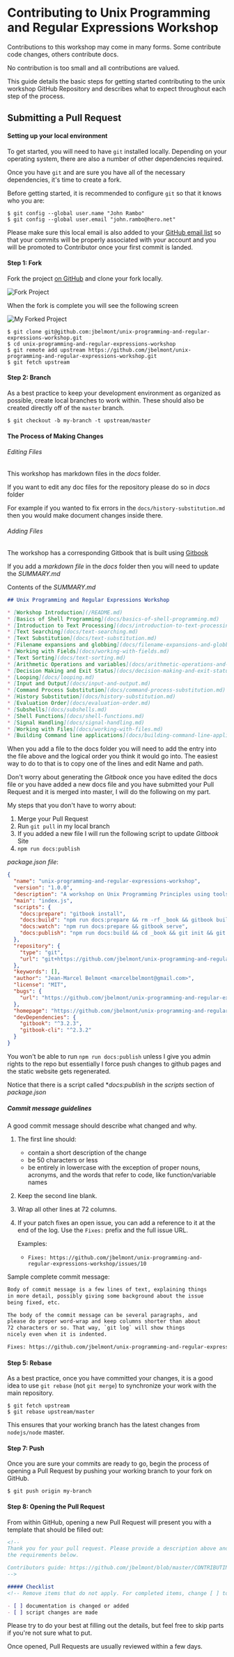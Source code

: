 # Contributing to Unix Programming and Regular Expressions Workshop

Contributions to this workshop may come in many forms. Some contribute code changes,
others contribute docs.

No contribution is too small and all contributions are valued.

This guide details the basic steps for getting started contributing to the unix workshop GitHub Repository and describes what to expect throughout each step of the process.

## Submitting a Pull Request

#### Setting up your local environment

To get started, you will need to have `git` installed locally. Depending on
your operating system, there are also a number of other dependencies required.

Once you have `git` and are sure you have all of the necessary dependencies,
it's time to create a fork.

Before getting started, it is recommended to configure `git` so that it knows
who you are:

```text
$ git config --global user.name "John Rambo"
$ git config --global user.email "john.rambo@hero.net"
```
Please make sure this local email is also added to your
[GitHub email list](https://github.com/settings/emails) so that your commits
will be properly associated with your account and you will be promoted
to Contributor once your first commit is landed.

#### Step 1: Fork

Fork the project [on GitHub](https://github.com/jbelmont/unix-programming-and-regular-expressions-workshop) and clone your fork locally.

![Fork Project](images/fork.png)

When the fork is complete you will see the following screen

![My Forked Project](images/myfork.png)

```text
$ git clone git@github.com:jbelmont/unix-programming-and-regular-expressions-workshop.git
$ cd unix-programming-and-regular-expressions-workshop
$ git remote add upstream https://github.com/jbelmont/unix-programming-and-regular-expressions-workshop.git
$ git fetch upstream
```

#### Step 2: Branch

As a best practice to keep your development environment as organized as
possible, create local branches to work within. These should also be created
directly off of the `master` branch.

```text
$ git checkout -b my-branch -t upstream/master
```

#### The Process of Making Changes

###### Editing Files

This workshop has markdown files in the *docs* folder.

If you want to edit any doc files for the repository please do so in *docs* folder

For example if you wanted to fix errors in the `docs/history-substitution.md` then you would make document changes inside there.

###### Adding Files

The workshop has a corresponding Gitbook that is built using [Gitbook](https://toolchain.gitbook.com/)

If you add a *markdown file* in the _docs_ folder then you will need to update the *SUMMARY.md*

Contents of the *SUMMARY.md*

```markdown
## Unix Programming and Regular Expressions Workshop

* [Workshop Introduction](/README.md)
* [Basics of Shell Programming](docs/basics-of-shell-programming.md)
* [Introduction to Text Processing](docs/introduction-to-text-processing.md)
* [Text Searching](docs/text-searching.md)
* [Text Substitution](docs/text-substitution.md)
* [Filename expansions and globbing](docs/filename-expansions-and-globbing.md)
* [Working with Fields](docs/working-with-fields.md)
* [Text Sorting](docs/text-sorting.md)
* [Arithmetic Operations and variables](docs/arithmetic-operations-and-variables.md)
* [Decision Making and Exit Status](docs/decision-making-and-exit-status.md)
* [Looping](docs/looping.md)
* [Input and Output](docs/input-and-output.md)
* [Command Process Substitution](docs/command-process-substitution.md)
* [History Substitution](docs/history-substitution.md)
* [Evaluation Order](docs/evaluation-order.md)
* [Subshells](docs/subshells.md)
* [Shell Functions](docs/shell-functions.md)
* [Signal Handling](docs/signal-handling.md)
* [Working with Files](docs/working-with-files.md)
* [Building Command line applications](docs/building-command-line-applications.md)
```

When you add a file to the docs folder you will need to add the entry into the file above and the logical order you think it would go into. The easiest way to do to that is to copy one of the lines and edit Name and path.

Don't worry about generating the *Gitbook* once you have edited the docs file or you have added a new docs file and you have submitted your Pull Request and it is merged into master, I will do the following on my part.

My steps that you don't have to worry about:

1. Merge your Pull Request
2. Run `git pull` in my local branch
3. If you added a new file I will run the following script to update *Gitbook* Site
  1. `npm run docs:publish`

*package.json file*:

```json
{
  "name": "unix-programming-and-regular-expressions-workshop",
  "version": "1.0.0",
  "description": "A workshop on Unix Programming Principles using tools such as grep, sed, awk, shell programming and regular expressions",
  "main": "index.js",
  "scripts": {
    "docs:prepare": "gitbook install",
    "docs:build": "npm run docs:prepare && rm -rf _book && gitbook build",
    "docs:watch": "npm run docs:prepare && gitbook serve",
    "docs:publish": "npm run docs:build && cd _book && git init && git commit --allow-empty -m 'Update docs' && git checkout -b gh-pages && touch .nojekyll && git add . && git commit -am 'Update docs' && git push git@github.com:jbelmont/unix-programming-and-regular-expressions-workshop.git gh-pages --force"
  },
  "repository": {
    "type": "git",
    "url": "git+https://github.com/jbelmont/unix-programming-and-regular-expressions-workshop.git"
  },
  "keywords": [],
  "author": "Jean-Marcel Belmont <marcelbelmont@gmail.com>",
  "license": "MIT",
  "bugs": {
    "url": "https://github.com/jbelmont/unix-programming-and-regular-expressions-workshop/issues"
  },
  "homepage": "https://github.com/jbelmont/unix-programming-and-regular-expressions-workshop#readme",
  "devDependencies": {
    "gitbook": "^3.2.3",
    "gitbook-cli": "^2.3.2"
  }
}
```

You won't be able to run `npm run docs:publish` unless I give you admin rights to the repo but essentially I force push changes to github pages and the static website gets regenerated.

Notice that there is a script called **docs:publish* in the *scripts* section of *package.json*

##### Commit message guidelines

A good commit message should describe what changed and why.

1. The first line should:
   - contain a short description of the change
   - be 50 characters or less
   - be entirely in lowercase with the exception of proper nouns, acronyms, and
   the words that refer to code, like function/variable names

2. Keep the second line blank.
3. Wrap all other lines at 72 columns.

4. If your patch fixes an open issue, you can add a reference to it at the end
of the log. Use the `Fixes:` prefix and the full issue URL.

   Examples:
   - `Fixes: https://github.com/jbelmont/unix-programming-and-regular-expressions-workshop/issues/10`

Sample complete commit message:

```txt
Body of commit message is a few lines of text, explaining things
in more detail, possibly giving some background about the issue
being fixed, etc.

The body of the commit message can be several paragraphs, and
please do proper word-wrap and keep columns shorter than about
72 characters or so. That way, `git log` will show things
nicely even when it is indented.

Fixes: https://github.com/jbelmont/unix-programming-and-regular-expressions-workshop/issues/10
```

#### Step 5: Rebase

As a best practice, once you have committed your changes, it is a good idea
to use `git rebase` (not `git merge`) to synchronize your work with the main
repository.

```text
$ git fetch upstream
$ git rebase upstream/master
```

This ensures that your working branch has the latest changes from `nodejs/node`
master.

#### Step 7: Push

Once you are sure your commits are ready to go, begin the process of opening a Pull Request by pushing your working branch to your fork on GitHub.

```text
$ git push origin my-branch
```

#### Step 8: Opening the Pull Request

From within GitHub, opening a new Pull Request will present you with a template
that should be filled out:

```markdown
<!--
Thank you for your pull request. Please provide a description above and review
the requirements below.

Contributors guide: https://github.com/jbelmont/blob/master/CONTRIBUTING.md
-->

##### Checklist
<!-- Remove items that do not apply. For completed items, change [ ] to [x]. -->

- [ ] documentation is changed or added
- [ ] script changes are made
```

Please try to do your best at filling out the details, but feel free to skip
parts if you're not sure what to put.

Once opened, Pull Requests are usually reviewed within a few days.